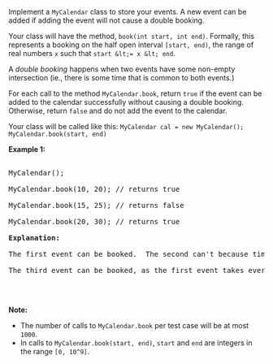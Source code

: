 Implement a `` MyCalendar `` class to store your events. A new event can be added if adding the event will not cause a double booking.

Your class will have the method, `` book(int start, int end) ``. Formally, this represents a booking on the half open interval `` [start, end) ``, the range of real numbers `` x `` such that `` start &lt;= x &lt; end ``.

A _double booking_ happens when two events have some non-empty intersection (ie., there is some time that is common to both events.)

For each call to the method `` MyCalendar.book ``, return `` true `` if the event can be added to the calendar successfully without causing a double booking. Otherwise, return `` false `` and do not add the event to the calendar.


Your class will be called like this: `` MyCalendar cal = new MyCalendar(); `` `` MyCalendar.book(start, end) ``

__Example 1:__

<pre>
MyCalendar();
MyCalendar.book(10, 20); // returns true
MyCalendar.book(15, 25); // returns false
MyCalendar.book(20, 30); // returns true
<b>Explanation:</b> 
The first event can be booked.  The second can't because time 15 is already booked by another event.
The third event can be booked, as the first event takes every time less than 20, but not including 20.
</pre>

&nbsp;

__Note:__

*   The number of calls to `` MyCalendar.book `` per test case will be at most `` 1000 ``.
*   In calls to `` MyCalendar.book(start, end) ``, `` start `` and `` end `` are integers in the range `` [0, 10^9] ``.

&nbsp;